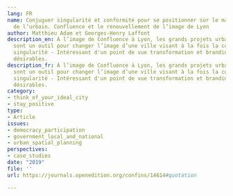 ```yaml
---
lang: FR
name: Conjuguer singularité et conformité pour se positionner sur le marché international
  de l’urbain. Confluence et le renouvellement de l’image de Lyon
author: Matthieu Adam et Georges-Henry Laffont
description_en: À l’image de Confluence à Lyon, les grands projets urbains et architecturaux
  sont un outil pour changer l’image d’une ville visant à la fois la conformité et
  singularité - Intéressant d'un point de vue transformation et branding des villes
  désirables.
description_fr: À l’image de Confluence à Lyon, les grands projets urbains et architecturaux
  sont un outil pour changer l’image d’une ville visant à la fois la conformité et
  singularité - Intéressant d'un point de vue transformation et branding des villes
  désirables.
category:
- think_of_your_ideal_city
- stay_positive
type:
- Article
issues:
- democracy_participation
- government_local_and_national
- urban_spatial_planning
perspectives:
- case_studies
date: "2019"
file: ''
url: https://journals.openedition.org/confins/14614#quotation

---
```

